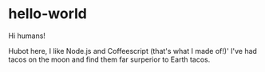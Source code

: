 # hello-world

Hi humans!

Hubot here, I like Node.js and Coffeescript (that's what I made of!)'
I've had tacos on the moon and find them far surperior to Earth tacos.

